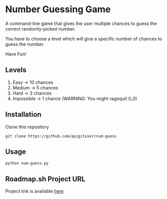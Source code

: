 # Number Guessing Game
A command-line game that gives the user multiple chances to guess the correct randomly-picked number.

You have to choose a level which will give a specific number of chances to guess the number.

Have Fun!

## Levels
1. Easy -> 10 chances
2. Medium -> 5 chances
3. Hard -> 3 chances
4. Impossible -> 1 chance (WARNING: You might ragequit 0_0)

## Installation
Clone this repository
```
git clone https://github.com/apigituser/num-guess
```

## Usage
```
python num-guess.py
```

## Roadmap.sh Project URL
Project link is available [here](https://roadmap.sh/projects/number-guessing-game)
